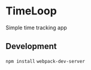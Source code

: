 TimeLoop
========

Simple time tracking app

Development
-----------

`npm install`
`webpack-dev-server`
